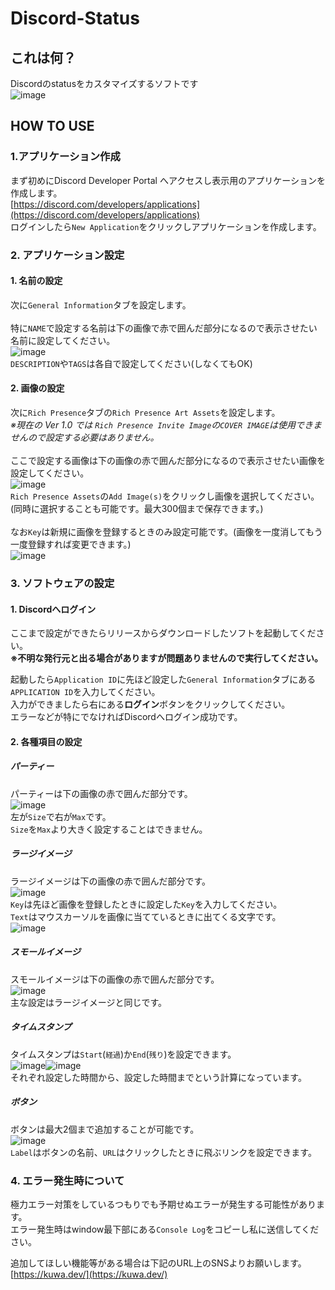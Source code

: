 # Discord-Status
## これは何？
Discordのstatusをカスタマイズするソフトです<br>
![image](https://user-images.githubusercontent.com/83022348/206895773-1c721900-5d6f-496b-8f46-9b2d9db7e14e.png)
## HOW TO USE
### 1.アプリケーション作成
まず初めにDiscord Developer Portal へアクセスし表示用のアプリケーションを作成します。<br>
[https://discord.com/developers/applications](https://discord.com/developers/applications)<br>
ログインしたら`New Application`をクリックしアプリケーションを作成します。<br>

### 2. アプリケーション設定
#### 1. 名前の設定
次に`General Information`タブを設定します。<br>
<br>
特に`NAME`で設定する名前は下の画像で赤で囲んだ部分になるので表示させたい名前に設定してください。<br>
![image](https://user-images.githubusercontent.com/83022348/206896084-c5f876e3-0b7e-46e0-9882-a0291503c933.png)<br>
`DESCRIPTION`や`TAGS`は各自で設定してください(しなくてもOK)<br>
#### 2. 画像の設定
次に`Rich Presence`タブの`Rich Presence Art Assets`を設定します。<br>
*※現在の Ver 1.0 では `Rich Presence Invite Image`の`COVER IMAGE`は使用できませんので設定する必要はありません。*<br>
<br>
ここで設定する画像は下の画像の赤で囲んだ部分になるので表示させたい画像を設定してください。<br>
![image](https://user-images.githubusercontent.com/83022348/206896408-8a6f9470-5cfc-46f0-bbd4-689b7e95a614.png)<br>
`Rich Presence Assets`の`Add Image(s)`をクリックし画像を選択してください。<br>
(同時に選択することも可能です。最大300個まで保存できます。)<br>
<br>
なお`Key`は新規に画像を登録するときのみ設定可能です。(画像を一度消してもう一度登録すれば変更できます。)<br>
![image](https://user-images.githubusercontent.com/83022348/206896549-e2ce8a5f-d256-4a61-8929-8d9e55308b75.png)

### 3. ソフトウェアの設定
#### 1. Discordへログイン
ここまで設定ができたらリリースからダウンロードしたソフトを起動してください。<br>
**※不明な発行元と出る場合がありますが問題ありませんので実行してください。**

起動したら`Application ID`に先ほど設定した`General Information`タブにある`APPLICATION ID`を入力してください。<br>
入力ができましたら右にある**ログイン**ボタンをクリックしてください。<br>
エラーなどが特にでなければDiscordへログイン成功です。

#### 2. 各種項目の設定
##### パーティー
パーティーは下の画像の赤で囲んだ部分です。<br>
![image](https://user-images.githubusercontent.com/83022348/206896897-efff66f1-7d50-42a3-b639-2c3e1e9389ad.png)<br>
左が`Size`で右が`Max`です。<br>
`Size`を`Max`より大きく設定することはできません。
##### ラージイメージ
ラージイメージは下の画像の赤で囲んだ部分です。<br>
![image](https://user-images.githubusercontent.com/83022348/206896939-b5c59752-656b-4b55-ac43-7f78c6441354.png)<br>
`Key`は先ほど画像を登録したときに設定した`Key`を入力してください。<br>
`Text`はマウスカーソルを画像に当てているときに出てくる文字です。<br>
![image](https://user-images.githubusercontent.com/83022348/206897065-e07bb8dc-2e8f-4c2b-99e9-1f4869e6bca5.png)
##### スモールイメージ
スモールイメージは下の画像の赤で囲んだ部分です。<br>
![image](https://user-images.githubusercontent.com/83022348/206897088-b2ee35b0-f548-4cf5-8cf4-a2ee4fc49f2f.png)<br>
主な設定はラージイメージと同じです。
##### タイムスタンプ
タイムスタンプは`Start`(`経過`)か`End`(`残り`)を設定できます。<br>
![image](https://user-images.githubusercontent.com/83022348/206897206-f5662b10-5c3e-4a1a-8e97-7390a3d01bf0.png)![image](https://user-images.githubusercontent.com/83022348/206897215-c39652df-7d2a-4c04-a260-eebc5655f384.png)<br>
それぞれ設定した時間から、設定した時間までという計算になっています。<br>
##### ボタン
ボタンは最大2個まで追加することが可能です。<br>
![image](https://user-images.githubusercontent.com/83022348/206897280-0cb2386b-5133-47c5-b3c4-3e7742ac0bbd.png)<br>
`Label`はボタンの名前、`URL`はクリックしたときに飛ぶリンクを設定できます。

### 4. エラー発生時について
極力エラー対策をしているつもりでも予期せぬエラーが発生する可能性があります。<br>
エラー発生時はwindow最下部にある`Console Log`をコピーし私に送信してください。

追加してほしい機能等がある場合は下記のURL上のSNSよりお願いします。
[https://kuwa.dev/](https://kuwa.dev/)
